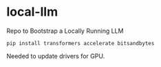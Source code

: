 # local-llm
Repo to Bootstrap a Locally Running LLM

`pip install transformers accelerate bitsandbytes`

Needed to update drivers for GPU.